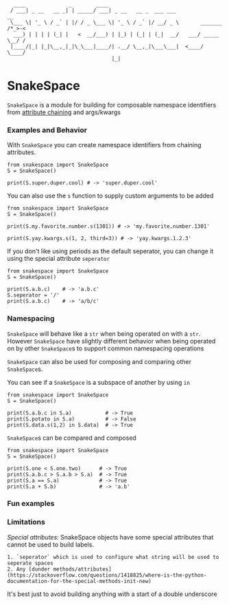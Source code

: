 ``` text
  ____              _        ____
 / ___| _ __   __ _| | _____/ ___| _ __   __ _  ___ ___                    __
 \___ \| '_ \ / _` | |/ / _ \___ \| '_ \ / _` |/ __/ _ \       _______    /*_>-<
  ___) | | | | (_| |   <  __/___) | |_) | (_| | (_|  __/   ___/ _____ \__/ /
 |____/|_| |_|\__,_|_|\_\___|____/| .__/ \__,_|\___\___|  <____/     \____/
                                  |_|
```

# SnakeSpace

`SnakeSpace` is a module for building for composable namespace identifiers from [attribute chaining](https://en.wikipedia.org/wiki/Method_chaining) and args/kwargs

### Examples and Behavior

With `SnakeSpace` you can create namespace identifiers from chaining attributes.

``` text
from snakespace import SnakeSpace
S = SnakeSpace()

print(S.super.duper.cool) # -> 'super.duper.cool'
```

You can also use the `s` function to supply custom arguments to be added

``` text
from snakespace import SnakeSpace
S = SnakeSpace()

print(S.my.favorite.number.s(1301)) # -> 'my.favorite.number.1301'

print(S.yay.kwargs.s(1, 2, third=3)) # -> 'yay.kwargs.1.2.3'
```

If you don't like using periods as the default seperator, you can change it using the special attribute `seperator`

``` text
from snakespace import SnakeSpace
S = SnakeSpace()

print(S.a.b.c)    # -> 'a.b.c'
S.seperator = '/'
print(S.a.b.c)    # -> 'a/b/c'
```

### Namespacing

`SnakeSpace` will behave like a `str` when being operated on with a `str`. However `SnakeSpace` have slightly different behavior when being operated on by other `SnakeSpace`s to support common namespacing operations

`SnakeSpace` can also be used for composing and comparing other `SnakeSpace`s.

You can see if a `SnakeSpace` is a subspace of another by using `in`

``` text
from snakespace import SnakeSpace
S = SnakeSpace()

print(S.a.b.c in S.a)           # -> True
print(S.potato in S.a)          # -> False
print(S.data.s(1,2) in S.data)  # -> True
```

`SnakeSpace`s can be compared and composed

``` text
from snakespace import SnakeSpace
S = SnakeSpace()

print(S.one < S.one.two)      # -> True
print(S.a.b.c > S.a.b > S.a)  # -> True
print(S.a == S.a)             # -> True
print(S.a + S.b)              # -> 'a.b'
```

### Fun examples



### Limitations

*Special attributes:* SnakeSpace objects have some special attributes that cannot be used to build labels.

    1. `seperator` which is used to configure what string will be used to seperate spaces
    2. Any [dunder methods/attributes](https://stackoverflow.com/questions/1418825/where-is-the-python-documentation-for-the-special-methods-init-new)

It's best just to avoid building anything with a start of a double underscore
